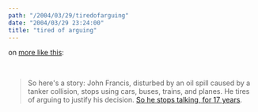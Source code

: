 ```yaml
---
path: "/2004/03/29/tiredofarguing" 
date: "2004/03/29 23:24:00" 
title: "tired of arguing" 
---
```

<p>on <a href="http://www.whump.com/moreLikeThis/link/03931">more like this</a>:</p><br><blockquote>So here's a story: John Francis, disturbed by an oil spill caused by a tanker collision, stops using cars, buses, trains, and planes. He tires of arguing to justify his decision. <a href="http://wpr.org/book/030105a.html">So he stops talking, for 17 years</a>.</blockquote>